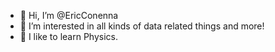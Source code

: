 - 👋 Hi, I’m @EricConenna
- 👀 I’m interested in all kinds of data related things and more!
- 🌱 I like to learn Physics.

<!---
EricConenna/EricConenna is a ✨ special ✨ repository because its `README.md` (this file) appears on your GitHub profile.
You can click the Preview link to take a look at your changes.
--->
